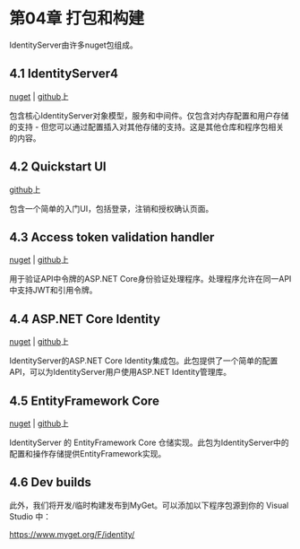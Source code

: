 # 第04章 打包和构建

IdentityServer由许多nuget包组成。   

## 4.1 IdentityServer4 
[nuget](https://www.nuget.org/packages/IdentityServer4/) | [github](https://github.com/identityserver/IdentityServer4)上   

包含核心IdentityServer对象模型，服务和中间件。仅包含对内存配置和用户存储的支持 - 但您可以通过配置插入对其他存储的支持。这是其他仓库和程序包相关的内容。   

## 4.2 Quickstart UI
[github](https://github.com/IdentityServer/IdentityServer4.Quickstart.UI)上   

包含一个简单的入门UI，包括登录，注销和授权确认页面。   

## 4.3 Access token validation handler
[nuget](https://www.nuget.org/packages/IdentityServer4.AccessTokenValidation) | [github](https://github.com/IdentityServer/IdentityServer4.AccessTokenValidation)上   

用于验证API中令牌的ASP.NET Core身份验证处理程序。处理程序允许在同一API中支持JWT和引用令牌。   

## 4.4 ASP\.NET Core Identity
[nuget](https://www.nuget.org/packages/IdentityServer4.AspNetIdentity) | [github](https://github.com/IdentityServer/IdentityServer4.AspNetIdentity)上   

IdentityServer的ASP\.NET Core Identity集成包。此包提供了一个简单的配置API，可以为IdentityServer用户使用ASP\.NET Identity管理库。

## 4.5 EntityFramework Core
[nuget](https://www.nuget.org/packages/IdentityServer4.EntityFramework) | [github](https://github.com/IdentityServer/IdentityServer4.EntityFramework)上   

IdentityServer 的 EntityFramework Core 仓储实现。此包为IdentityServer中的配置和操作存储提供EntityFramework实现。

## 4.6 Dev builds
此外，我们将开发/临时构建发布到MyGet。可以添加以下程序包源到你的 Visual Studio 中：   

<https://www.myget.org/F/identity/>   
